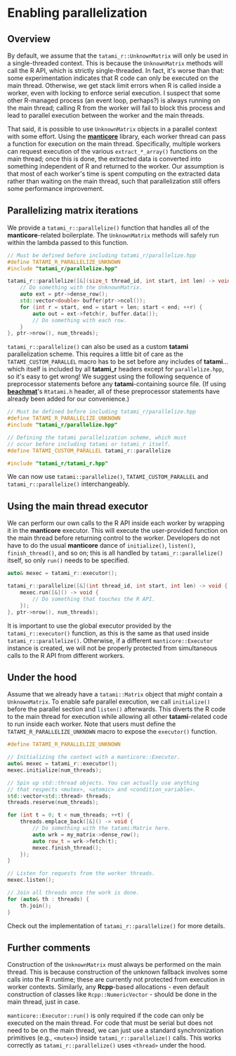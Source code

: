 # Enabling parallelization

## Overview

By default, we assume that the `tatami_r::UnknownMatrix` will only be used in a single-threaded context.
This is because the `UnknownMatrix` methods will call the R API, which is strictly single-threaded.
In fact, it's worse than that: some experimentation indicates that R code can only be executed on the main thread.
Otherwise, we get stack limit errors when R is called inside a worker, even with locking to enforce serial execution.
I suspect that some other R-managed process (an event loop, perhaps?) is always running on the main thread;
calling R from the worker will fail to block this process and lead to parallel execution between the worker and the main threads.

That said, it is possible to use `UnknownMatrix` objects in a parallel context with some effort.
Using the [**manticore**](https://github.com/tatami-inc/manticore) library, each worker thread can pass a function for execution on the main thread.
Specifically, multiple workers can request execution of the various `extract_*_array()` functions on the main thread;
once this is done, the extracted data is converted into something independent of R and returned to the worker.
Our assumption is that most of each worker's time is spent computing on the extracted data rather than waiting on the main thread,
such that parallelization still offers some performance improvement.

## Parallelizing matrix iterations

We provide a `tatami_r::parallelize()` function that handles all of the **manticore**-related boilerplate.
The `UnknownMatrix` methods will safely run within the lambda passed to this function.

```cpp
// Must be defined before including tatami_r/parallelize.hpp
#define TATAMI_R_PARALLELIZE_UNKNOWN 
#include "tatami_r/parallelize.hpp"

tatami_r::parallelize([&](size_t thread_id, int start, int len) -> void {
    // Do something with the UnknownMatrix.
    auto ext = ptr->dense_row();
    std::vector<double> buffer(ptr->ncol());
    for (int r = start, end = start + len; start < end; ++r) {
        auto out = ext->fetch(r, buffer.data());
        // Do something with each row.
    }
}, ptr->nrow(), num_threads);
```

`tatami_r::parallelize()` can also be used as a custom **tatami** parallelization scheme.
This requires a little bit of care as the `TATAMI_CUSTOM_PARALLEL` macro has to be set before any includes of **tatami**...
which itself is included by all **tatami_r** headers except for `parallelize.hpp`, so it's easy to get wrong!
We suggest using the following sequence of preprocessor statements before any **tatami**-containing source file.
(If using [**beachmat**](https://github.com/tatami-inc/beachmat)'s `Rtatami.h` header, all of these preprocessor statements have already been added for our convenience.)

```cpp
// Must be defined before including tatami_r/parallelize.hpp
#define TATAMI_R_PARALLELIZE_UNKNOWN 
#include "tatami_r/parallelize.hpp"

// Defining the tatami parallelization scheme, which must 
// occur before including tatami or tatami_r itself.
#define TATAMI_CUSTOM_PARALLEL tatami_r::parallelize

#include "tatami_r/tatami_r.hpp"
```

We can now use `tatami::parallelize()`, `TATAMI_CUSTOM_PARALLEL` and `tatami_r::parallelize()` interchangeably.

## Using the main thread executor

We can perform our own calls to the R API inside each worker by wrapping it in the **manticore** executor.
This will execute the user-provided function on the main thread before returning control to the worker.
Developers do not have to do the usual **manticore** dance of `initialize()`, `listen()`, `finish_thread()`, and so on; 
this is all handled by `tatami_r::parallelize()` itself, so only `run()` needs to be specified.

```cpp
auto& mexec = tatami_r::executor();

tatami_r::parallelize([&](int thread_id, int start, int len) -> void {
    mexec.run([&]() -> void {
        // Do something that touches the R API.
    });
}, ptr->nrow(), num_threads);
```

It is important to use the global executor provided by the `tatami_r::executor()` function, as this is the same as that used inside `tatami_r::parallelize()`.
Otherwise, if a different `manticore::Executor` instance is created, we will not be properly protected from simultaneous calls to the R API from different workers.

## Under the hood

Assume that we already have a `tatami::Matrix` object that _might_ contain a `UnknownMatrix`.
To enable safe parallel execution, we call `initialize()` before the parallel section and `listen()` afterwards.
This diverts the R code to the main thread for execution while allowing all other **tatami**-related code to run inside each worker.
Note that users must define the `TATAMI_R_PARALLELIZE_UNKNOWN` macro to expose the `executor()` function.

```cpp
#define TATAMI_R_PARALLELIZE_UNKNOWN

// Initializing the context with a manticore::Executor.
auto& mexec = tatami_r::executor();
mexec.initialize(num_threads);

// Spin up std::thread objects. You can actually use anything
// that respects <mutex>, <atomic> and <condition_variable>.
std::vector<std::thread> threads;
threads.reserve(num_threads);

for (int t = 0; t < num_threads; ++t) {
    threads.emplace_back([&]() -> void {
        // Do something with the tatami:Matrix here.
        auto wrk = my_matrix->dense_row();
        auto row_t = wrk->fetch(t);
        mexec.finish_thread();
    });
}

// Listen for requests from the worker threads.
mexec.listen();

// Join all threads once the work is done.
for (auto& th : threads) {
    th.join();
}
```

Check out the implementation of `tatami_r::parallelize()` for more details.

## Further comments

Construction of the `UnknownMatrix` must always be performed on the main thread.
This is because construction of the unknown fallback involves some calls into the R runtime; these are currently not protected from execution in worker contexts.
Similarly, any **Rcpp**-based allocations - even default construction of classes like `Rcpp::NumericVector` - should be done in the main thread, just in case.

`manticore::Executor::run()` is only required if the code can only be executed on the main thread.
For code that must be serial but does not need to be on the main thread, we can just use a standard synchronization primitives (e.g., `<mutex>`) inside `tatami_r::parallelize()` calls.
This works correctly as `tatami_r::parallelize()` uses `<thread>` under the hood.
